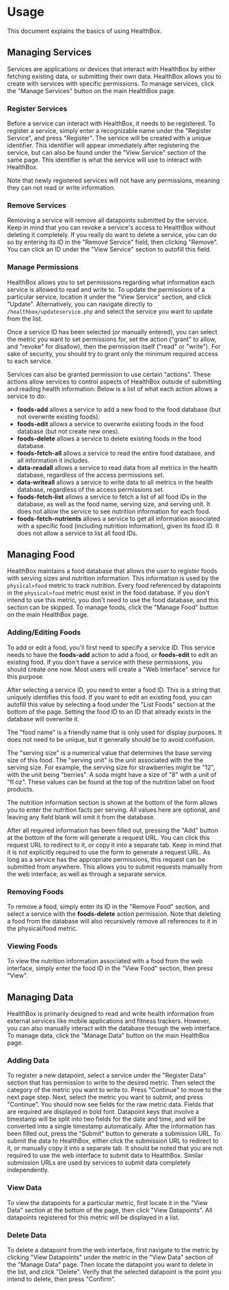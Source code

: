 # Usage

This document explains the basics of using HealthBox.


## Managing Services

Services are applications or devices that interact with HealthBox by either fetching existing data, or submitting their own data. HealthBox allows you to create with services with specific permissions. To manage services, click the "Manage Services" button on the main HealthBox page.

### Register Services

Before a service can interact with HealthBox, it needs to be registered. To register a service, simply enter a recognizable name under the "Register Service", and press "Register". The service will be created with a unique identifier. This identifier will appear immediately after registering the service, but can also be found under the "View Service" section of the same page. This identifier is what the service will use to interact with HealthBox.

Note that newly registered services will not have any permissions, meaning they can not read or write information.

### Remove Services

Removing a service will remove all datapoints submitted by the service. Keep in mind that you can revoke a service's access to HealthBox without deleting it completely. If you really do want to delete a service, you can do so by entering its ID in the "Remove Service" field, then clicking "Remove". You can click an ID under the "View Service" section to autofill this field.

### Manage Permissions

HealthBox allows you to set permissions regarding what information each service is allowed to read and write to. To update the permissions of a particular service, location it under the "View Service" section, and click "Update". Alternatively, you can navigate directly to `/healthbox/updateservice.php` and select the service you want to update from the list.

Once a service ID has been selected (or manually entered), you can select the metric you want to set permissions for, set the action ("grant" to allow, and "revoke" for disallow), then the permission itself ("read" or "write"). For sake of security, you should try to grant only the minimum required access to each service.

Services can also be granted permission to use certain "actions". These actions allow services to control aspects of HealthBox outside of submitting and reading health information. Below is a list of what each action allows a service to do:
- **foods-add** allows a service to add a new food to the food database (but not overwrite existing foods).
- **foods-edit** allows a service to overwrite existing foods in the food database (but not create new ones).
- **foods-delete** allows a service to delete existing foods in the food database.
- **foods-fetch-all** allows a service to read the entire food database, and all information it includes.
- **data-readall** allows a service to read data from all metrics in the health database, regardless of the access permissions set.
- **data-writeall** allows a service to write data to all metrics in the health database, regardless of the access permissions set.
- **foods-fetch-list** allows a service to fetch a list of all food IDs in the database, as well as the food name, serving size, and serving unit. It does not allow the service to see nutrition information for each food.
- **foods-fetch-nutrients** allows a service to get all information associated with a specific food (including nutrition information), given its food ID. It does not allow a service to list all food IDs.


## Managing Food

HealthBox maintains a food database that allows the user to register foods with serving sizes and nutrition information. This information is used by the `physical>food` metric to track nutrition. Every food referenced by datapoints in the `physical>food` metric must exist in the food database. If you don't intend to use this metric, you don't need to use the food database, and this section can be skipped. To manage foods, click the "Manage Food" button on the main HealthBox page.

### Adding/Editing Foods

To add or edit a food, you'll first need to specify a service ID. This service needs to have the **foods-add** action to add a food, or **foods-edit** to edit an existing food. If you don't have a service with these permissions, you should create one now. Most users will create a "Web Interface" service for this purpose.

After selecting a service ID, you need to enter a food ID. This is a string that uniquely identifies this food. If you want to edit an existing food, you can autofill this value by selecting a food under the "List Foods" section at the bottom of the page. Setting the food ID to an ID that already exists in the database will overwrite it.

The "food name" is a friendly name that is only used for display purposes. It does not need to be unique, but it generally should be to avoid confusion.

The "serving size" is a numerical value that determines the base serving size of this food. The "serving unit" is the unit associated with the the serving size. For example, the serving size for strawberries might be "12", with the unit being "berries". A soda might have a size of "8" with a unit of "fl oz". These values can be found at the top of the nutrition label on food products.

The nutrition information section is shown at the bottom of the form allows you to enter the nutrition facts per serving. All values here are optional, and leaving any field blank will omit it from the database.

After all required information has been filled out, pressing the "Add" button at the bottom of the form will generate a request URL. You can click this request URL to redirect to it, or copy it into a separate tab. Keep in mind that it is not explicitly required to use the form to generate a request URL. As long as a service has the appropriate permissions, this request can be submitted from anywhere. This allows you to submit requests manually from the web interface, as well as through a separate service.

### Removing Foods

To remove a food, simply enter its ID in the "Remove Food" section, and select a service with the **foods-delete** action permission. Note that deleting a food from the database will also recursively remove all references to it in the physical/food metric.

### Viewing Foods

To view the nutrition information associated with a food from the web interface, simply enter the food ID in the "View Food" section, then press "View".


## Managing Data

HealthBox is primarily designed to read and write health information from external services like mobile applications and fitness trackers. However, you can also manually interact with the database through the web interface. To manage data, click the "Manage Data" button on the main HealthBox page.

### Adding Data

To register a new datapoint, select a service under the "Register Data" section that has permission to write to the desired metric. Then select the category of the metric you want to write to. Press "Continue" to move to the next page step. Next, select the metric you want to submit, and press "Continue". You should now see fields for the raw metric data. Fields that are required are displayed in bold font. Datapoint keys that involve a timestamp will be split into two fields for the date and time, and will be converted into a single timestamp automatically. After the information has been filled out, press the "Submit" button to generate a submission URL. To submit the data to HealthBox, either click the submission URL to redirect to it, or manually copy it into a separate tab. It should be noted that you are not required to use the web interface to submit data to HealthBox. Similar submission URLs are used by services to submit data completely independently.

### View Data

To view the datapoints for a particular metric, first locate it in the "View Data" section at the bottom of the page, then click "View Datapoints". All datapoints registered for this metric will be displayed in a list.

### Delete Data

To delete a datapoint from the web interface, first navigate to the metric by clicking "View Datapoints" under the metric in the "View Data" section of the "Manage Data" page. Then locate the datapoint you want to delete in the list, and click "Delete". Verify that the selected datapoint is the point you intend to delete, then press "Confirm".
